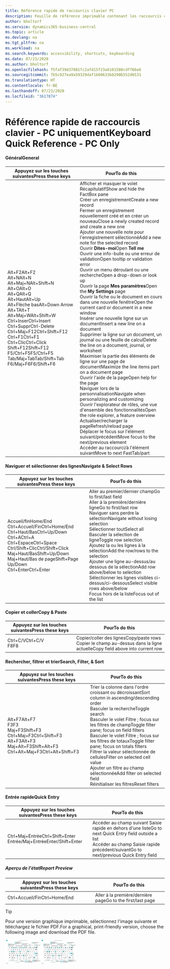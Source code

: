 ```yaml
---
title: Référence rapide de raccourcis clavier PC
description: Feuille de référence imprimable contenant les raccourcis clavier les plus populaires pour les utilisateurs de PC.
author: bholtorf
ms.service: dynamics365-business-central
ms.topic: article
ms.devlang: na
ms.tgt_pltfrm: na
ms.workload: na
ms.search.keywords: accessibility, shortcuts, keyboarding
ms.date: 07/23/2020
ms.author: bholtorf
ms.openlocfilehash: f5faf39d37081fc2afd15f23a6101580cdff66e6
ms.sourcegitcommit: 7b5c927ea9a59329daf1b60633b8290b552d6531
ms.translationtype: HT
ms.contentlocale: fr-BE
ms.lasthandoff: 07/23/2020
ms.locfileid: "3617874"
---
```

# <a name="keyboard-quick-reference---pc-only"></a><span data-ttu-id="61126-103">Référence rapide de raccourcis clavier - PC uniquement</span><span class="sxs-lookup"><span data-stu-id="61126-103">Keyboard Quick Reference - PC Only</span></span>

#### <a name="general"></a><span data-ttu-id="61126-104">Général</span><span class="sxs-lookup"><span data-stu-id="61126-104">General</span></span>

|<span data-ttu-id="61126-105">Appuyez sur les touches suivantes</span><span class="sxs-lookup"><span data-stu-id="61126-105">Press these keys</span></span>|<span data-ttu-id="61126-106">Pour</span><span class="sxs-lookup"><span data-stu-id="61126-106">To do this</span></span>|  
|-|-|
|<span data-ttu-id="61126-107">Alt+F2</span><span class="sxs-lookup"><span data-stu-id="61126-107">Alt+F2</span></span><br /><span data-ttu-id="61126-108">Alt+N</span><span class="sxs-lookup"><span data-stu-id="61126-108">Alt+N</span></span><br /><span data-ttu-id="61126-109">Alt+Maj+N</span><span class="sxs-lookup"><span data-stu-id="61126-109">Alt+Shift+N</span></span><br /><span data-ttu-id="61126-110">Alt+O</span><span class="sxs-lookup"><span data-stu-id="61126-110">Alt+O</span></span><br /><span data-ttu-id="61126-111">Alt+Q</span><span class="sxs-lookup"><span data-stu-id="61126-111">Alt+Q</span></span><br /><span data-ttu-id="61126-112">Alt+Haut</span><span class="sxs-lookup"><span data-stu-id="61126-112">Alt+Up</span></span><br /><span data-ttu-id="61126-113">Alt+Flèche bas</span><span class="sxs-lookup"><span data-stu-id="61126-113">Alt+Down Arrow</span></span><br /><span data-ttu-id="61126-114">Alt+T</span><span class="sxs-lookup"><span data-stu-id="61126-114">Alt+T</span></span><br /><span data-ttu-id="61126-115">Alt+Maj+W</span><span class="sxs-lookup"><span data-stu-id="61126-115">Alt+Shift+W</span></span><br /><span data-ttu-id="61126-116">Ctrl+Inser</span><span class="sxs-lookup"><span data-stu-id="61126-116">Ctrl+Insert</span></span><br /><span data-ttu-id="61126-117">Ctrl+Suppr</span><span class="sxs-lookup"><span data-stu-id="61126-117">Ctrl-Delete</span></span><br /><span data-ttu-id="61126-118">Ctrl+Maj+F12</span><span class="sxs-lookup"><span data-stu-id="61126-118">Ctrl+Shift+F12</span></span><br /><span data-ttu-id="61126-119">Ctrl+F1</span><span class="sxs-lookup"><span data-stu-id="61126-119">Ctrl+F1</span></span><br /><span data-ttu-id="61126-120">Ctrl+Clic</span><span class="sxs-lookup"><span data-stu-id="61126-120">Ctrl+Click</span></span><br /><span data-ttu-id="61126-121">Shift+F12</span><span class="sxs-lookup"><span data-stu-id="61126-121">Shift+F12</span></span><br /><span data-ttu-id="61126-122">F5/Ctrl+F5</span><span class="sxs-lookup"><span data-stu-id="61126-122">F5/Ctrl+F5</span></span><br /><span data-ttu-id="61126-123">Tab/Maj+Tab</span><span class="sxs-lookup"><span data-stu-id="61126-123">Tab/Shift+Tab</span></span><br /><span data-ttu-id="61126-124">F6/Maj+F6</span><span class="sxs-lookup"><span data-stu-id="61126-124">F6/Shift+F6</span></span><br />|<span data-ttu-id="61126-125">Afficher et masquer le volet Récapitulatif</span><span class="sxs-lookup"><span data-stu-id="61126-125">Show and hide the FactBox pane</span></span><br /><span data-ttu-id="61126-126">Créer un enregistrement</span><span class="sxs-lookup"><span data-stu-id="61126-126">Create a new record</span></span><br /><span data-ttu-id="61126-127">Fermer un enregistrement nouvellement créé et en créer un nouveau</span><span class="sxs-lookup"><span data-stu-id="61126-127">Close a newly created record and create a new one</span></span><br /><span data-ttu-id="61126-128">Ajouter une nouvelle note pour l'enregistrement sélectionné</span><span class="sxs-lookup"><span data-stu-id="61126-128">Add a new note for the selected record</span></span><br /><span data-ttu-id="61126-129">Ouvrir **Dites-moi**</span><span class="sxs-lookup"><span data-stu-id="61126-129">Open **Tell me**</span></span><br /><span data-ttu-id="61126-130">Ouvrir une info-bulle ou une erreur de validation</span><span class="sxs-lookup"><span data-stu-id="61126-130">Open tooltip or validation error</span></span><br /><span data-ttu-id="61126-131">Ouvrir un menu déroulant ou une recherche</span><span class="sxs-lookup"><span data-stu-id="61126-131">Open a drop-down or look up</span></span><br /><span data-ttu-id="61126-132">Ouvrir la page **Mes paramètres**</span><span class="sxs-lookup"><span data-stu-id="61126-132">Open the **My Settings** page</span></span><br /><span data-ttu-id="61126-133">Ouvrir la fiche ou le document en cours dans une nouvelle fenêtre</span><span class="sxs-lookup"><span data-stu-id="61126-133">Open the current card or document in a new window</span></span><br /><span data-ttu-id="61126-134">Insérer une nouvelle ligne sur un document</span><span class="sxs-lookup"><span data-stu-id="61126-134">Insert a new line on a document</span></span><br /><span data-ttu-id="61126-135">Supprimer la ligne sur un document, un journal ou une feuille de calcul</span><span class="sxs-lookup"><span data-stu-id="61126-135">Delete the line on a document, journal, or worksheet</span></span><br /><span data-ttu-id="61126-136">Maximiser la partie des éléments de ligne sur une page de document</span><span class="sxs-lookup"><span data-stu-id="61126-136">Maximize the line items part on a document page</span></span><br /><span data-ttu-id="61126-137">Ouvrir l'aide de la page</span><span class="sxs-lookup"><span data-stu-id="61126-137">Open help for the page</span></span><br /><span data-ttu-id="61126-138">Naviguer lors de la personnalisation</span><span class="sxs-lookup"><span data-stu-id="61126-138">Navigate when personalizing and customizing</span></span><br /><span data-ttu-id="61126-139">Ouvrir l'explorateur de rôles, une vue d'ensemble des fonctionnalités</span><span class="sxs-lookup"><span data-stu-id="61126-139">Open the role explorer, a feature overview</span></span><br /><span data-ttu-id="61126-140">Actualiser/recharger la page</span><span class="sxs-lookup"><span data-stu-id="61126-140">Refresh/reload page</span></span><br /><span data-ttu-id="61126-141">Déplacer le focus sur l'élément suivant/précédent</span><span class="sxs-lookup"><span data-stu-id="61126-141">Move focus to the next/previous element</span></span><br /><span data-ttu-id="61126-142">Accéder au raccourci/à l'élément suivant</span><span class="sxs-lookup"><span data-stu-id="61126-142">Move to next FastTab/part</span></span>|

#### <a name="navigate--select-rows"></a><span data-ttu-id="61126-143">Naviguer et sélectionner des lignes</span><span class="sxs-lookup"><span data-stu-id="61126-143">Navigate & Select Rows</span></span>

|<span data-ttu-id="61126-144">Appuyez sur les touches suivantes</span><span class="sxs-lookup"><span data-stu-id="61126-144">Press these keys</span></span>|<span data-ttu-id="61126-145">Pour</span><span class="sxs-lookup"><span data-stu-id="61126-145">To do this</span></span>|
|-|-|
|<span data-ttu-id="61126-146">Accueil/fin</span><span class="sxs-lookup"><span data-stu-id="61126-146">Home/End</span></span><br /><span data-ttu-id="61126-147">Ctrl+Accueil/Fin</span><span class="sxs-lookup"><span data-stu-id="61126-147">Ctrl+Home/End</span></span> <br /><span data-ttu-id="61126-148">Ctrl+Haut/Bas</span><span class="sxs-lookup"><span data-stu-id="61126-148">Ctrl+Up/Down</span></span><br /><span data-ttu-id="61126-149">Ctrl+A</span><span class="sxs-lookup"><span data-stu-id="61126-149">Ctrl+A</span></span> <br /><span data-ttu-id="61126-150">Ctrl+Espace</span><span class="sxs-lookup"><span data-stu-id="61126-150">Ctrl+Space</span></span><br /><span data-ttu-id="61126-151">Ctrl/Shift+Clic</span><span class="sxs-lookup"><span data-stu-id="61126-151">Ctrl/Shift+Click</span></span><br /><span data-ttu-id="61126-152">Maj+Haut/Bas</span><span class="sxs-lookup"><span data-stu-id="61126-152">Shift+Up/Down</span></span><br /><span data-ttu-id="61126-153">Maj+Haut/Bas de page</span><span class="sxs-lookup"><span data-stu-id="61126-153">Shift+Page Up/Down</span></span><br /><span data-ttu-id="61126-154">Ctrl+Enter</span><span class="sxs-lookup"><span data-stu-id="61126-154">Ctrl+Enter</span></span>|<span data-ttu-id="61126-155">Aller au premier/dernier champ</span><span class="sxs-lookup"><span data-stu-id="61126-155">Go to first/last field</span></span><br /><span data-ttu-id="61126-156">Aller à la première/dernière ligne</span><span class="sxs-lookup"><span data-stu-id="61126-156">Go to first/last row</span></span><br /><span data-ttu-id="61126-157">Naviguer sans perdre la sélection</span><span class="sxs-lookup"><span data-stu-id="61126-157">Navigate without losing selection</span></span><br /><span data-ttu-id="61126-158">Sélectionner tout</span><span class="sxs-lookup"><span data-stu-id="61126-158">Select all</span></span><br /><span data-ttu-id="61126-159">Basculer la sélection de ligne</span><span class="sxs-lookup"><span data-stu-id="61126-159">Toggle row selection</span></span><br /> <span data-ttu-id="61126-160">Ajoutez la ou les lignes à la sélection</span><span class="sxs-lookup"><span data-stu-id="61126-160">Add the row/rows to the selection</span></span><br /><span data-ttu-id="61126-161">Ajouter une ligne au-dessus/au dessous de la sélection</span><span class="sxs-lookup"><span data-stu-id="61126-161">Add row above/below to selection</span></span><br /><span data-ttu-id="61126-162">Sélectionner les lignes visibles ci-dessus/ci-dessous</span><span class="sxs-lookup"><span data-stu-id="61126-162">Select visible rows above/below</span></span> <br /><span data-ttu-id="61126-163">Focus hors de la liste</span><span class="sxs-lookup"><span data-stu-id="61126-163">Focus out of the list</span></span>|

#### <a name="copy--paste"></a><span data-ttu-id="61126-164">Copier et coller</span><span class="sxs-lookup"><span data-stu-id="61126-164">Copy & Paste</span></span>

|<span data-ttu-id="61126-165">Appuyez sur les touches suivantes</span><span class="sxs-lookup"><span data-stu-id="61126-165">Press these keys</span></span>|<span data-ttu-id="61126-166">Pour</span><span class="sxs-lookup"><span data-stu-id="61126-166">To do this</span></span>|
|-|-|
|<span data-ttu-id="61126-167">Ctrl+C/V</span><span class="sxs-lookup"><span data-stu-id="61126-167">Ctrl+C/V</span></span><br /><span data-ttu-id="61126-168">F8</span><span class="sxs-lookup"><span data-stu-id="61126-168">F8</span></span>|<span data-ttu-id="61126-169">Copier/coller des lignes</span><span class="sxs-lookup"><span data-stu-id="61126-169">Copy/paste rows</span></span><br /><span data-ttu-id="61126-170">Copier le champ au-dessus dans la ligne actuelle</span><span class="sxs-lookup"><span data-stu-id="61126-170">Copy field above into current row</span></span>|

#### <a name="search-filter--sort"></a><span data-ttu-id="61126-171">Rechercher, filtrer et trier</span><span class="sxs-lookup"><span data-stu-id="61126-171">Search, Filter, & Sort</span></span>

|<span data-ttu-id="61126-172">Appuyez sur les touches suivantes</span><span class="sxs-lookup"><span data-stu-id="61126-172">Press these keys</span></span>|<span data-ttu-id="61126-173">Pour</span><span class="sxs-lookup"><span data-stu-id="61126-173">To do this</span></span>|
|-|-|
|<span data-ttu-id="61126-174">Alt+F7</span><span class="sxs-lookup"><span data-stu-id="61126-174">Alt+F7</span></span><br /><span data-ttu-id="61126-175">F3</span><span class="sxs-lookup"><span data-stu-id="61126-175">F3</span></span><br /><span data-ttu-id="61126-176">Maj+F3</span><span class="sxs-lookup"><span data-stu-id="61126-176">Shift+F3</span></span><br /><span data-ttu-id="61126-177">Ctrl+Maj+F3</span><span class="sxs-lookup"><span data-stu-id="61126-177">Ctrl+Shift+F3</span></span><br /><span data-ttu-id="61126-178">Alt+F3</span><span class="sxs-lookup"><span data-stu-id="61126-178">Alt+F3</span></span><br /><span data-ttu-id="61126-179">Maj+Alt+F3</span><span class="sxs-lookup"><span data-stu-id="61126-179">Shift+Alt+F3</span></span><br /><span data-ttu-id="61126-180">Ctrl+Alt+Maj+F3</span><span class="sxs-lookup"><span data-stu-id="61126-180">Ctrl+Alt+Shift+F3</span></span>|<span data-ttu-id="61126-181">Trier la colonne dans l'ordre croissant ou décroissant</span><span class="sxs-lookup"><span data-stu-id="61126-181">Sort column in ascending/descending order</span></span><br /><span data-ttu-id="61126-182">Basculer la recherche</span><span class="sxs-lookup"><span data-stu-id="61126-182">Toggle search</span></span><br /><span data-ttu-id="61126-183">Basculer le volet Filtre ; focus sur les filtres de champ</span><span class="sxs-lookup"><span data-stu-id="61126-183">Toggle filter pane; focus on field filters</span></span><br /><span data-ttu-id="61126-184">Basculer le volet Filtre ; focus sur les filtres de totaux</span><span class="sxs-lookup"><span data-stu-id="61126-184">Toggle filter pane; focus on totals filters</span></span><br /><span data-ttu-id="61126-185">Filtrer la valeur sélectionnée de cellules</span><span class="sxs-lookup"><span data-stu-id="61126-185">Filter on selected cell value</span></span><br /><span data-ttu-id="61126-186">Ajouter un filtre au champ sélectionnée</span><span class="sxs-lookup"><span data-stu-id="61126-186">Add filter on selected field</span></span><br /><span data-ttu-id="61126-187">Réinitialiser les filtres</span><span class="sxs-lookup"><span data-stu-id="61126-187">Reset filters</span></span>|

#### <a name="quick-entry"></a><span data-ttu-id="61126-188">Entrée rapide</span><span class="sxs-lookup"><span data-stu-id="61126-188">Quick Entry</span></span>

|<span data-ttu-id="61126-189">Appuyez sur les touches suivantes</span><span class="sxs-lookup"><span data-stu-id="61126-189">Press these keys</span></span>|<span data-ttu-id="61126-190">Pour</span><span class="sxs-lookup"><span data-stu-id="61126-190">To do this</span></span>|
|-|-|
|<span data-ttu-id="61126-191">Ctrl+Maj+Entrée</span><span class="sxs-lookup"><span data-stu-id="61126-191">Ctrl+Shift+Enter</span></span><br /><span data-ttu-id="61126-192">Entrée/Maj+Entrée</span><span class="sxs-lookup"><span data-stu-id="61126-192">Enter/Shift+Enter</span></span>|<span data-ttu-id="61126-193">Accéder au champ suivant Saisie rapide en dehors d'une liste</span><span class="sxs-lookup"><span data-stu-id="61126-193">Go to next Quick Entry field outside a list</span></span><br /><span data-ttu-id="61126-194">Accéder au champ Saisie rapide précédent/suivant</span><span class="sxs-lookup"><span data-stu-id="61126-194">Go to next/previous Quick Entry field</span></span>|

##### <a name="report-preview"></a><span data-ttu-id="61126-195">Aperçu de l'état</span><span class="sxs-lookup"><span data-stu-id="61126-195">Report Preview</span></span>

|<span data-ttu-id="61126-196">Appuyez sur les touches suivantes</span><span class="sxs-lookup"><span data-stu-id="61126-196">Press these keys</span></span>|<span data-ttu-id="61126-197">Pour</span><span class="sxs-lookup"><span data-stu-id="61126-197">To do this</span></span>|
|-|-|
|<span data-ttu-id="61126-198">Ctrl+Accueil/Fin</span><span class="sxs-lookup"><span data-stu-id="61126-198">Ctrl+Home/End</span></span>|<span data-ttu-id="61126-199">Aller à la première/dernière page</span><span class="sxs-lookup"><span data-stu-id="61126-199">Go to the first/last page</span></span>|

> [!TIP]
> <span data-ttu-id="61126-200">Pour une version graphique imprimable, sélectionnez l'image suivante et téléchargez le fichier PDF.</span><span class="sxs-lookup"><span data-stu-id="61126-200">For a graphical, print-friendly version, choose the following image and download the PDF file.</span></span>
>
> <span data-ttu-id="61126-201">[![Icône qui ouvre un PDF](media/keyboard_shortcut_inline.png)](media/keyboard_shortcuts.pdf)</span><span class="sxs-lookup"><span data-stu-id="61126-201">[![Icon that opens a PDF](media/keyboard_shortcut_inline.png)](media/keyboard_shortcuts.pdf)</span></span>
